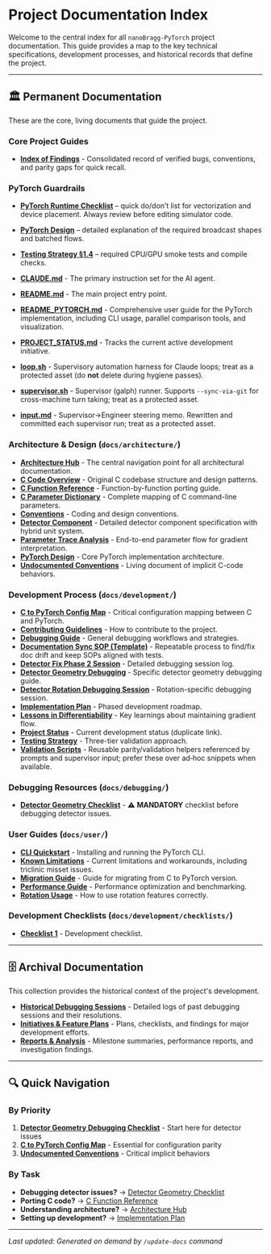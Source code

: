 # Project Documentation Index

Welcome to the central index for all `nanoBragg-PyTorch` project documentation. This guide provides a map to the key technical specifications, development processes, and historical records that define the project.

---

## 🏛️ Permanent Documentation

These are the core, living documents that guide the project.

### Core Project Guides
* **[Index of Findings](./findings.md)** - Consolidated record of verified bugs, conventions, and parity gaps for quick recall.
### PyTorch Guardrails
* **[PyTorch Runtime Checklist](./development/pytorch_runtime_checklist.md)** – quick do/don’t list for vectorization and device placement. Always review before editing simulator code.
* **[PyTorch Design](./architecture/pytorch_design.md#vectorization-strategy)** – detailed explanation of the required broadcast shapes and batched flows.
* **[Testing Strategy §1.4](./development/testing_strategy.md#14-pytorch-device--dtype-discipline)** – required CPU/GPU smoke tests and compile checks.

* **[CLAUDE.md](../CLAUDE.md)** - The primary instruction set for the AI agent.
* **[README.md](../README.md)** - The main project entry point.
* **[README_PYTORCH.md](../README_PYTORCH.md)** - Comprehensive user guide for the PyTorch implementation, including CLI usage, parallel comparison tools, and visualization.
* **[PROJECT_STATUS.md](../PROJECT_STATUS.md)** - Tracks the current active development initiative.
* **[loop.sh](../loop.sh)** - Supervisory automation harness for Claude loops; treat as a protected asset (do **not** delete during hygiene passes).
* **[supervisor.sh](../supervisor.sh)** - Supervisor (galph) runner. Supports `--sync-via-git` for cross-machine turn taking; treat as a protected asset.
* **[input.md](../input.md)** - Supervisor→Engineer steering memo. Rewritten and committed each supervisor run; treat as a protected asset.

### Architecture & Design (`docs/architecture/`)
* **[Architecture Hub](./architecture/README.md)** - The central navigation point for all architectural documentation.
* **[C Code Overview](./architecture/c_code_overview.md)** - Original C codebase structure and design patterns.
* **[C Function Reference](./architecture/c_function_reference.md)** - Function-by-function porting guide.
* **[C Parameter Dictionary](./architecture/c_parameter_dictionary.md)** - Complete mapping of C command-line parameters.
* **[Conventions](./architecture/conventions.md)** - Coding and design conventions.
* **[Detector Component](./architecture/detector.md)** - Detailed detector component specification with hybrid unit system.
* **[Parameter Trace Analysis](./architecture/parameter_trace_analysis.md)** - End-to-end parameter flow for gradient interpretation.
* **[PyTorch Design](./architecture/pytorch_design.md)** - Core PyTorch implementation architecture.
* **[Undocumented Conventions](./architecture/undocumented_conventions.md)** - Living document of implicit C-code behaviors.

### Development Process (`docs/development/`)
* **[C to PyTorch Config Map](./development/c_to_pytorch_config_map.md)** - Critical configuration mapping between C and PyTorch.
* **[Contributing Guidelines](./development/CONTRIBUTING.md)** - How to contribute to the project.
* **[Debugging Guide](./debugging/debugging.md)** - General debugging workflows and strategies.
* **[Documentation Sync SOP (Template)](../prompts/doc_sync_sop.md)** - Repeatable process to find/fix doc drift and keep SOPs aligned with tests.
* **[Detector Fix Phase 2 Session](./development/detector_fix_phase2_session.md)** - Detailed debugging session log.
* **[Detector Geometry Debugging](./debugging/detector_geometry_debugging.md)** - Specific detector geometry debugging guide.
* **[Detector Rotation Debugging Session](./development/detector_rotation_debugging_session.md)** - Rotation-specific debugging session.
* **[Implementation Plan](./development/implementation_plan.md)** - Phased development roadmap.
* **[Lessons in Differentiability](./development/lessons_in_differentiability.md)** - Key learnings about maintaining gradient flow.
* **[Project Status](./development/PROJECT_STATUS.md)** - Current development status (duplicate link).
* **[Testing Strategy](./development/testing_strategy.md)** - Three-tier validation approach.
* **[Validation Scripts](../scripts/validation/README.md)** - Reusable parity/validation helpers referenced by prompts and supervisor input; prefer these over ad‑hoc snippets when available.

### Debugging Resources (`docs/debugging/`)
* **[Detector Geometry Checklist](./debugging/detector_geometry_checklist.md)** - ⚠️ **MANDATORY** checklist before debugging detector issues.

### User Guides (`docs/user/`)
* **[CLI Quickstart](./user/cli_quickstart.md)** - Installing and running the PyTorch CLI.
* **[Known Limitations](./user/known_limitations.md)** - Current limitations and workarounds, including triclinic misset issues.
* **[Migration Guide](./user/migration_guide.md)** - Guide for migrating from C to PyTorch version.
* **[Performance Guide](./user/performance.md)** - Performance optimization and benchmarking.
* **[Rotation Usage](./user/rotation_usage.md)** - How to use rotation features correctly.

### Development Checklists (`docs/development/checklists/`)
* **[Checklist 1](./development/checklists/checklist1.md)** - Development checklist.

---

## 🗄️ Archival Documentation

This collection provides the historical context of the project's development.

* **[Historical Debugging Sessions](../history/)** - Detailed logs of past debugging sessions and their resolutions.
* **[Initiatives & Feature Plans](../initiatives/)** - Plans, checklists, and findings for major development efforts.
* **[Reports & Analysis](../reports/)** - Milestone summaries, performance reports, and investigation findings.

---

## 🔍 Quick Navigation

### By Priority
1. **[Detector Geometry Debugging Checklist](./debugging/detector_geometry_checklist.md)** - Start here for detector issues
2. **[C to PyTorch Config Map](./development/c_to_pytorch_config_map.md)** - Essential for configuration parity
3. **[Undocumented Conventions](./architecture/undocumented_conventions.md)** - Critical implicit behaviors

### By Task
- **Debugging detector issues?** → [Detector Geometry Checklist](./debugging/detector_geometry_checklist.md)
- **Porting C code?** → [C Function Reference](./architecture/c_function_reference.md)
- **Understanding architecture?** → [Architecture Hub](./architecture/README.md)
- **Setting up development?** → [Implementation Plan](./development/implementation_plan.md)

---

*Last updated: Generated on demand by `/update-docs` command*
